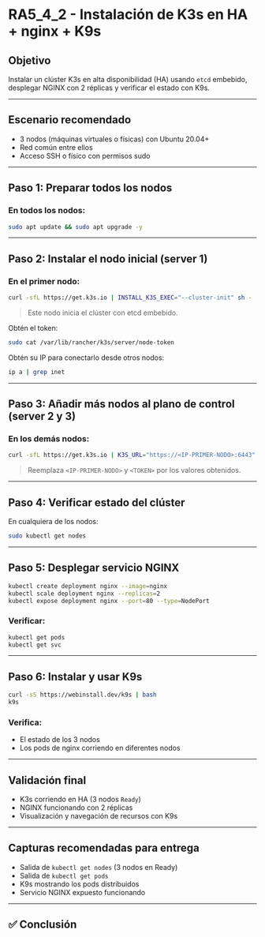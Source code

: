 # RA5_4_2 - Instalación de K3s en HA + nginx + K9s

## Objetivo

Instalar un clúster K3s en alta disponibilidad (HA) usando `etcd` embebido, desplegar NGINX con 2 réplicas y verificar el estado con K9s.

---

## Escenario recomendado
- 3 nodos (máquinas virtuales o físicas) con Ubuntu 20.04+
- Red común entre ellos
- Acceso SSH o físico con permisos sudo

---

## Paso 1: Preparar todos los nodos

### En todos los nodos:
```bash
sudo apt update && sudo apt upgrade -y
```

---

## Paso 2: Instalar el nodo inicial (server 1)

### En el primer nodo:
```bash
curl -sfL https://get.k3s.io | INSTALL_K3S_EXEC="--cluster-init" sh -
```

> Este nodo inicia el clúster con etcd embebido.

Obtén el token:
```bash
sudo cat /var/lib/rancher/k3s/server/node-token
```

Obtén su IP para conectarlo desde otros nodos:
```bash
ip a | grep inet
```

---

## Paso 3: Añadir más nodos al plano de control (server 2 y 3)

### En los demás nodos:
```bash
curl -sfL https://get.k3s.io | K3S_URL="https://<IP-PRIMER-NODO>:6443" K3S_TOKEN="<TOKEN>" sh -
```

> Reemplaza `<IP-PRIMER-NODO>` y `<TOKEN>` por los valores obtenidos.

---

## Paso 4: Verificar estado del clúster

En cualquiera de los nodos:
```bash
sudo kubectl get nodes
```

---

## Paso 5: Desplegar servicio NGINX

```bash
kubectl create deployment nginx --image=nginx
kubectl scale deployment nginx --replicas=2
kubectl expose deployment nginx --port=80 --type=NodePort
```

### Verificar:
```bash
kubectl get pods
kubectl get svc
```

---

## Paso 6: Instalar y usar K9s

```bash
curl -sS https://webinstall.dev/k9s | bash
k9s
```

### Verifica:
- El estado de los 3 nodos
- Los pods de nginx corriendo en diferentes nodos

---

## Validación final

- K3s corriendo en HA (3 nodos `Ready`)
- NGINX funcionando con 2 réplicas
- Visualización y navegación de recursos con K9s

---

## Capturas recomendadas para entrega
- Salida de `kubectl get nodes` (3 nodos en Ready)
- Salida de `kubectl get pods`
- K9s mostrando los pods distribuidos
- Servicio NGINX expuesto funcionando

---

## ✅ Conclusión
